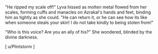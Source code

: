 "He ripped my scale off!" Lyva hissed as molten metal flowed from her scales, forming cuffs and manacles on Azrakal's hands and feet, binding him as tightly as she could. "He can return it, or he can see how its like when someone steals your skin! I do not take kindly to being stolen from!"        

"Who is this voice? Are you an ally of his?" She wondered, blinded by the divine darkness. 

[ u/Plintstorm ]